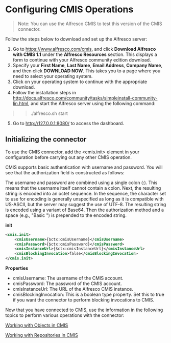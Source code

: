 # Configuring CMIS Operations

> Note: You can use the Alfresco CMIS to test this version of the CMIS connector. 

Follow the steps below to download and set up the Alfresco server:

1. Go to https://www.alfresco.com/cmis, and click **Download Alfresco with CMIS 1.1** under the **Alfresco Resources** section. This displays a form to continue with your Alfresco community edition download.
2. Specify your **First Name**, **Last Name**, **Email Address**, **Company Name**, and then click **DOWNLOAD NOW**. This takes you to a page where you need to select your operating system. 
3. Click on your operating system to continue with the appropriate download.
4. Follow the installation steps in http://docs.alfresco.com/community/tasks/simpleinstall-community-lin.html, and start the Alfresco server using the following command:
>> ./alfresco.sh start
5. Go to http://127.0.0.1:8080/ to access the dashboard.

## Initializing the connector

To use the CMIS connector, add the <cmis.init> element in your configuration before carrying out any other CMIS operation. 

CMIS supports basic authentication with username and password. You will see that the authorization field is constructed as follows:

The username and password are combined using a single colon (:). This means that the username itself cannot contain a colon. Next, the resulting string is encoded into an octet sequence. In the sequence, the character set to use for encoding is generally unspecified as long as it is compatible with US-ASCII, but the server may suggest the use of UTF-8. The resulting string is encoded using a variant of Base64. Then the authorization method and a space (e.g., "Basic ") is prepended to the encoded string.

**init**
```xml
<cmis.init>
    <cmisUsername>{$ctx:cmisUsername}</cmisUsername>
    <cmisPassword>{$ctx:cmisPassword}</cmisPassword>
    <cmisInstanceUrl>{$ctx:cmisInstanceUrl}</cmisInstanceUrl>
    <cmisBlockingInvocation>false</cmisBlockingInvocation>
</cmis.init>
```
**Properties** 
* cmisUsername: The username of the CMIS account.
* cmisPassword: The password of the CMIS account.
* cmisInstanceUrl: The URL of the Alfresco CMIS instance.
* cmisBlockingInvocation: This is a boolean type property. Set this to true if you want the connector to perform blocking invocations to CMIS.

Now that you have connected to CMIS, use the information in the following topics to perform various operations with the connector:

[Working with Objects in CMIS](workingWithObjectInCMIS.md)

[Working with Repositories in CMIS](workingWithRepositoryInCMIS.md)

